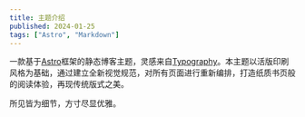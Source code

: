 ```yaml
---
title: 主题介绍
published: 2024-01-25
tags: ["Astro", "Markdown"]
---
```


一款基于<a href="https://astro.build/">Astro</a>框架的静态博客主题，灵感来自<a href="https://astro-theme-typography.vercel.app/">Typography</a>。本主题以活版印刷风格为基础，通过建立全新视觉规范，对所有页面进行重新编排，打造纸质书页般的阅读体验，再现传统版式之美。

所见皆为细节，方寸尽显优雅。

